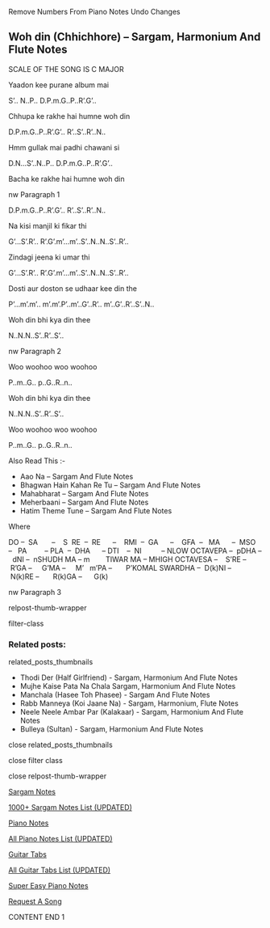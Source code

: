 
Remove Numbers From Piano Notes
Undo Changes



## Woh din (Chhichhore) – Sargam, Harmonium And Flute Notes



SCALE OF THE SONG IS C MAJOR



Yaadon kee purane album mai



S’.. N..P.. D.P.m.G..P..R’.G’..



Chhupa ke rakhe hai humne woh din



D.P.m.G..P..R’.G’.. R’..S’..R’..N..



Hmm gullak mai padhi chawani si



D.N…S’..N..P.. D.P.m.G..P..R’.G’..



Bacha ke rakhe hai humne woh din



nw Paragraph 1

D.P.m.G..P..R’.G’.. R’..S’..R’..N..



Na kisi manjil ki fikar thi



G’…S’.R’.. R’.G’.m’…m’..S’..N..N..S’..R’..



Zindagi jeena ki umar thi



G’…S’.R’.. R’.G’.m’…m’..S’..N..N..S’..R’..



Dosti aur doston se udhaar kee din the



P’…m’.m’.. m’.m’.P’..m’..G’..R’.. m’..G’..R’..S’..N..



Woh din bhi kya din thee



N..N.N..S’..R’..S’..

nw Paragraph 2



Woo woohoo woo woohoo



P..m..G.. p..G..R..n..



Woh din bhi kya din thee



N..N.N..S’..R’..S’..



Woo woohoo woo woohoo



P..m..G.. p..G..R..n..



Also Read This :-



* Aao Na – Sargam And Flute Notes
* Bhagwan Hain Kahan Re Tu – Sargam And Flute Notes
* Mahabharat – Sargam And Flute Notes
* Meherbaani – Sargam And Flute Notes
* Hatim Theme Tune – Sargam And Flute Notes



Where



DO –  SA       –    S  RE  –  RE      –    RMI  –  GA      –    GFA  –   MA      –  MSO  –   PA         – PLA  –  DHA      – DTI    –  NI          – NLOW OCTAVEPA –  pDHA –  dNI –  nSHUDH MA – m        TIWAR MA – MHIGH OCTAVESA –    S’RE –     R’GA –     G’MA –     M’   m’PA –       P’KOMAL SWARDHA –  D(k)NI –       N(k)RE –       R(k)GA –      G(k)

nw Paragraph 3



relpost-thumb-wrapper

filter-class

### Related posts:

related_posts_thumbnails

* Thodi Der (Half Girlfriend) - Sargam, Harmonium And Flute Notes
* Mujhe Kaise Pata Na Chala Sargam, Harmonium And Flute Notes
* Manchala (Hasee Toh Phasee) - Sargam And Flute Notes
* Rabb Manneya (Koi Jaane Na) - Sargam, Harmonium, Flute Notes
* Neele Neele Ambar Par (Kalakaar) - Sargam, Harmonium And Flute Notes
* Bulleya (Sultan) - Sargam, Harmonium And Flute Notes

close related_posts_thumbnails

close filter class

close relpost-thumb-wrapper

[Sargam Notes](https://www.notationsworld.com/sargam-notes.html)

[1000+ Sargam Notes List (UPDATED)](https://www.notationsworld.com/all-songs-list-sargam-notes.html)

[Piano Notes](https://www.notationsworld.com/piano-notes.html)

[All Piano Notes List (UPDATED)](https://www.notationsworld.com/all-songs-list-piano-notes.html)

[Guitar Tabs](https://www.notationsworld.com/guitar-tabs.html)

[All Guitar Tabs List (UPDATED)](https://www.notationsworld.com/all-songs-list-guitar-tabs.html)

[Super Easy Piano Notes](https://studywall.in/)

[Request A Song](https://www.notationsworld.com/request-a-song.html)

CONTENT END 1

